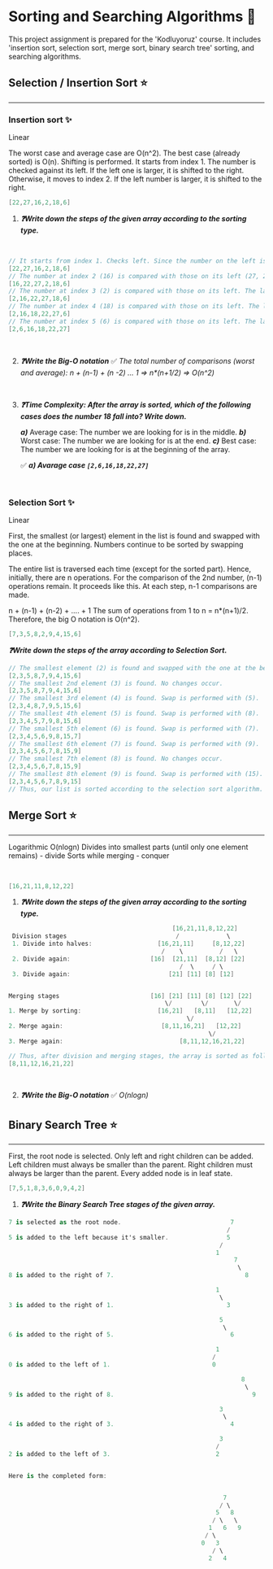 # Sorting and Searching Algorithms :sparkler:

This project assignment is prepared for the 'Kodluyoruz' course. It includes 'insertion sort, selection sort, merge sort, binary search tree' sorting, and searching algorithms.



## Selection / Insertion Sort :star:
---
### Insertion sort :sparkles:
Linear

The worst case and average case are O(n^2). The best case (already sorted) is O(n). Shifting is performed. It starts from index 1. The number is checked against its left. If the left one is larger, it is shifted to the right. Otherwise, it moves to index 2. If the left number is larger, it is shifted to the right.


```cs
[22,27,16,2,18,6]
```
1) ***:question:Write down the steps of the given array according to the sorting type.***

<br/>

   ```cs
// It starts from index 1. Checks left. Since the number on the left is smaller, there's no change.
[22,27,16,2,18,6]
// The number at index 2 (16) is compared with those on its left (27, 22). Since the ones on the left are larger, they're shifted to the right.
[16,22,27,2,18,6]
// The number at index 3 (2) is compared with those on its left. The larger numbers on the left are shifted to the right.
[2,16,22,27,18,6]
// The number at index 4 (18) is compared with those on its left. The larger numbers on the left are shifted to the right.
[2,16,18,22,27,6]
// The number at index 5 (6) is compared with those on its left. The larger numbers on the left are shifted to the right. Thus, the list is sorted.
[2,6,16,18,22,27]
   
   ```

<br/>    

2) ***:question:Write the Big-O notation***
:white_check_mark: *The total number of comparisons (worst and average): n + (n-1) + (n -2) ... 1 => n&#42;(n+1/2) => O(n^2)*

<br/>

3) ***:question:Time Complexity: After the array is sorted, which of the following cases does the number 18 fall into? Write down.***

    
    ***a&#41;*** Average case: The number we are looking for is in the middle.
    ***b&#41;*** Worst case: The number we are looking for is at the end.
    ***c&#41;*** Best case: The number we are looking for is at the beginning of the array.


    :white_check_mark: ***a&#41; Avarage case `[2,6,16,18,22,27]`***

<br/>

### Selection Sort :sparkles:
Linear

First, the smallest (or largest) element in the list is found and swapped with the one at the beginning. Numbers continue to be sorted by swapping places.

The entire list is traversed each time (except for the sorted part). Hence, initially, there are n operations. For the comparison of the 2nd number, (n-1) operations remain. It proceeds like this. At each step, n-1 comparisons are made.

n + (n-1) + (n-2) + .... + 1
The sum of operations from 1 to n = n*(n+1)/2. Therefore, the big O notation is O(n^2).

```cs
[7,3,5,8,2,9,4,15,6]
```

***:question:Write down the steps of the array according to Selection Sort.***



```cs
// The smallest element (2) is found and swapped with the one at the beginning (7).
[2,3,5,8,7,9,4,15,6]
// The smallest 2nd element (3) is found. No changes occur.
[2,3,5,8,7,9,4,15,6]
// The smallest 3rd element (4) is found. Swap is performed with (5).
[2,3,4,8,7,9,5,15,6]
// The smallest 4th element (5) is found. Swap is performed with (8).
[2,3,4,5,7,9,8,15,6]
// The smallest 5th element (6) is found. Swap is performed with (7).
[2,3,4,5,6,9,8,15,7]
// The smallest 6th element (7) is found. Swap is performed with (9).
[2,3,4,5,6,7,8,15,9]
// The smallest 7th element (8) is found. No changes occur.
[2,3,4,5,6,7,8,15,9]
// The smallest 8th element (9) is found. Swap is performed with (15).
[2,3,4,5,6,7,8,9,15]
// Thus, our list is sorted according to the selection sort algorithm.

```
    

## Merge Sort :star:
---
Logarithmic
O(nlogn)
Divides into smallest parts (until only one element remains) - divide
Sorts while merging - conquer

<br/>

```cs
[16,21,11,8,12,22]
```

1) ***:question:Write down the steps of the given array according to the sorting type.***

```cs
                                             [16,21,11,8,12,22]
 Division stages                              /             \
 1. Divide into halves:                  [16,21,11]     [8,12,22]
                                          /    \          /   \
 2. Divide again:                      [16]  [21,11]  [8,12] [22]
                                               /  \     / \
 3. Divide again:                           [21] [11] [8] [12]


Merging stages                         [16] [21] [11] [8] [12] [22]
                                           \/        \/       \/
1. Merge by sorting:                     [16,21]   [8,11]   [12,22]
                                                 \/ 
2. Merge again:                           [8,11,16,21]   [12,22]
                                                       \/
3. Merge again:                                [8,11,12,16,21,22]

// Thus, after division and merging stages, the array is sorted as follows:
[8,11,12,16,21,22]

```

<br/>

2) ***:question:Write the Big-O notation***
:white_check_mark: *O(nlogn)*

## Binary Search Tree :star:
---
First, the root node is selected.
Only left and right children can be added.
Left children must always be smaller than the parent.
Right children must always be larger than the parent.
Every added node is in leaf state.


```cs
[7,5,1,8,3,6,0,9,4,2]
```
 1) ***:question:Write the Binary Search Tree stages of the given array.***
 ```cs
 7 is selected as the root node.                              7
                                                             /
5 is added to the left because it's smaller.                5
                                                           /
                                                          1
                                                               7
                                                                \
8 is added to the right of 7.                                    8  

                                                          1
                                                           \
3 is added to the right of 1.                               3

                                                           5
                                                            \
6 is added to the right of 5.                                6

                                                          1
                                                         /
0 is added to the left of 1.                            0

                                                                 8
                                                                  \
9 is added to the right of 8.                                      9

                                                           3
                                                            \
4 is added to the right of 3.                                4

                                                           3
                                                          /
2 is added to the left of 3.                             2


Here is the completed form:


                                                            7
                                                           / \
                                                          5   8
                                                         / \   \
                                                        1   6   9
                                                       / \
                                                      0   3  
                                                         / \
                                                        2   4   
  
 ```